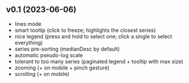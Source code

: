 ## v0.1 (2023-06-06)

- lines mode
- smart tooltip (click to freeze; highlights the closest series)
- nice legend (press and hold to select one; click a single to select everything)
- series pre-sorting (medianDesc by default)
- automatic pseudo-log scale
- tolerant to too many series (paginated legend + tooltip with max size)
- zooming (+ on mobile + pinch gesture)
- scrolling (+ on mobile)
